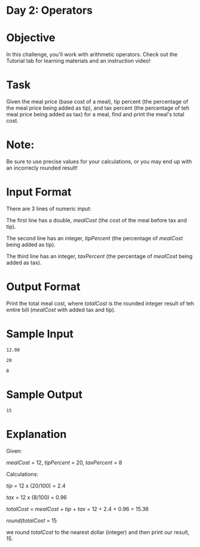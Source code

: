 # Day 2: Operators

# Objective
In this challenge, you'll work with arithmetic operators. Check out the Tutorial tab for learning materials and an instruction video!

# Task
Given the meal price (base cost of a meal), tip percent (the percentage of the meal price being added as tip), and tax percent (the percentage of teh meal price being added as tax) for a meal, find and print the meal's total cost.
# Note:
Be sure to use precise values for your calculations, or you may end up with an incorrecly rounded result!

# Input Format
<p>There are 3 lines of numeric input:</p>
<p>The first line has a double, <em>mealCost</em> (the cost of the meal before tax and tip).</p>
<p>The second line has an integer, <em>tipPercent</em> (the percentage of <em>mealCost</em> being added as tip).</p>
<p>The third line has an integer, <em>taxPercent</em> (the percentage of <em>mealCost</em> being added as tax).</p>

# Output Format
Print the total meal cost, where <em>totalCost</em> is the rounded integer result of teh entire bill (<em>mealCost</em> with added tax and tip).

# Sample Input
<p><code>12.00</code></p>
<p><code>20</code></p>
<p><code>8</code></p>

# Sample Output
<code>15</code>

# Explanation
<p>Given:</p>
<p><em>mealCost</em> = 12, <em>tipPercent</em> = 20, <em>taxPercent</em> = 8</p>
<p>Calculations:</p>
<p><em>tip</em> = 12 x (20/100) = 2.4</p>
<p><em>tax</em> = 12 x (8/100) = 0.96</p>
<p><em>totalCost</em> = <em>mealCost</em> + <em>tip</em> + <em>tax</em> = 12 + 2.4 + 0.96 = 15.36</p>
<p><em>round(totalCost</em> = 15</p>
<p>we round <em>totalCost</em> to the nearest dollar (integer) and then print our result, 15.</p>